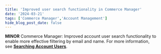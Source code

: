 ```yaml
---
title: 'Improved user search functionality in Commerce Manager'
date: '2024-03-21'
tags: ['Commerce Manager','Account Management']
hide_blog_post_date: false
---
```

**MINOR** Commerce Manager: Improved account user search functionality to enable more effective filtering by email and name. For more information, see **[Searching Account Users](https://elasticpath.dev/docs/commerce-cloud/accounts/accounts#searching-account-users)**.
